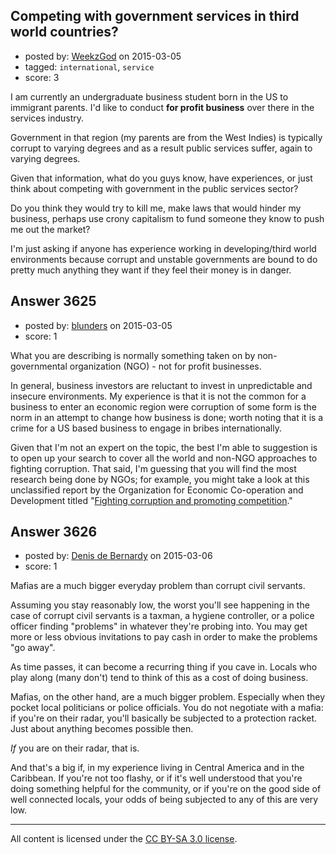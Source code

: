 ## Competing with government services in third world countries?

- posted by: [WeekzGod](https://stackexchange.com/users/3629822/weekzgod) on 2015-03-05
- tagged: `international`, `service`
- score: 3

I am currently an undergraduate business student born in the US to immigrant parents. I'd like to conduct **for profit business** over there in the services industry.

Government in that region (my parents are from the West Indies) is typically corrupt to varying degrees and as a result public services suffer, again to varying degrees.

Given that information, what do you guys know, have experiences, or just think about competing with government in the public services sector?

Do you think they would try to kill me, make laws that would hinder my business, perhaps use crony capitalism to fund someone they know to push me out the market?

I'm just asking if anyone has experience working in developing/third world environments because corrupt and unstable governments are bound to do pretty much anything they want if they feel their money is in danger.


## Answer 3625

- posted by: [blunders](https://stackexchange.com/users/216182/blunders) on 2015-03-05
- score: 1

<p>What you are describing is normally something taken on by non-governmental organization (NGO) - not for profit businesses.</p>

<p>In general, business investors are reluctant to invest in unpredictable and insecure
environments. My experience is that it is not the common for a business to enter an economic region were corruption of some form is the norm in an attempt to change how business is done; worth noting that it is a crime for a US based business to engage in bribes internationally.</p>

<p>Given that I'm not an expert on the topic, the best I'm able to suggestion is to open up your search to cover all the world and non-NGO approaches to fighting corruption. That said, I'm guessing that you will find the most research being done by NGOs; for example, you might take a look at this unclassified report by the Organization for Economic Co-operation and Development titled "<a href="http://www.oecd.org/officialdocuments/publicdisplaydocumentpdf/?cote=DAF/COMP/GF/WD%282014%2953&amp;docLanguage=En" rel="nofollow">Fighting corruption and promoting competition</a>."</p>



## Answer 3626

- posted by: [Denis de Bernardy](https://stackexchange.com/users/182468/denis-de-bernardy) on 2015-03-06
- score: 1

Mafias are a much bigger everyday problem than corrupt civil servants.

Assuming you stay reasonably low, the worst you'll see happening in the case of corrupt civil servants is a taxman, a hygiene controller, or a police officer finding "problems" in whatever they're probing into. You may get more or less obvious invitations to pay cash in order to make the problems "go away".

As time passes, it can become a recurring thing if you cave in. Locals who play along (many don't) tend to think of this as a cost of doing business.

Mafias, on the other hand, are a much bigger problem. Especially when they pocket local politicians or police officials. You do not negotiate with a mafia: if you're on their radar, you'll basically be subjected to a protection racket. Just about anything becomes possible then.

*If* you are on their radar, that is.

And that's a big if, in my experience living in Central America and in the Caribbean. If you're not too flashy, or if it's well understood that you're doing something helpful for the community, or if you're on the good side of well connected locals, your odds of being subjected to any of this are very low.



---

All content is licensed under the [CC BY-SA 3.0 license](https://creativecommons.org/licenses/by-sa/3.0/).
